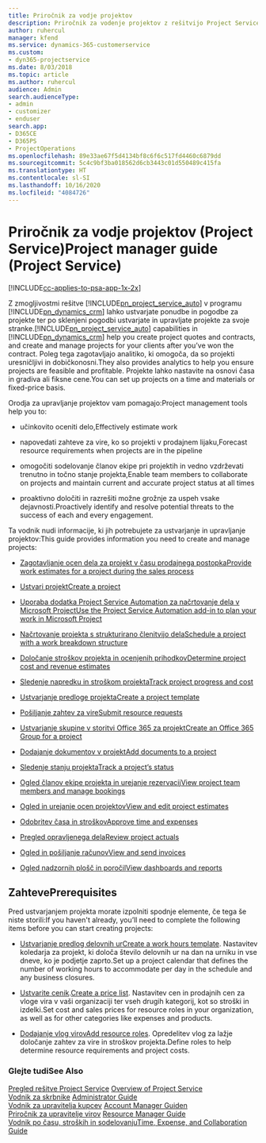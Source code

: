 ```yaml
---
title: Priročnik za vodje projektov
description: Priročnik za vodenje projektov z rešitvijo Project Service
author: ruhercul
manager: kfend
ms.service: dynamics-365-customerservice
ms.custom:
- dyn365-projectservice
ms.date: 8/03/2018
ms.topic: article
ms.author: ruhercul
audience: Admin
search.audienceType:
- admin
- customizer
- enduser
search.app:
- D365CE
- D365PS
- ProjectOperations
ms.openlocfilehash: 89e33ae67f5d4134bf8c6f6c517fd4460c6879dd
ms.sourcegitcommit: 5c4c9bf3ba018562d6cb3443c01d550489c415fa
ms.translationtype: HT
ms.contentlocale: sl-SI
ms.lasthandoff: 10/16/2020
ms.locfileid: "4084726"
---
```

# <a name="project-manager-guide-project-service"></a><span data-ttu-id="0df11-103">Priročnik za vodje projektov (Project Service)</span><span class="sxs-lookup"><span data-stu-id="0df11-103">Project manager guide (Project Service)</span></span>

[!INCLUDE[cc-applies-to-psa-app-1x-2x](../includes/cc-applies-to-psa-app-1x-2x.md)]

<span data-ttu-id="0df11-104">Z zmogljivostmi rešitve [!INCLUDE[pn_project_service_auto](../includes/pn-project-service-auto.md)] v programu [!INCLUDE[pn_dynamics_crm](../includes/pn-dynamics-crm.md)] lahko ustvarjate ponudbe in pogodbe za projekte ter po sklenjeni pogodbi ustvarjate in upravljate projekte za svoje stranke.</span><span class="sxs-lookup"><span data-stu-id="0df11-104">[!INCLUDE[pn_project_service_auto](../includes/pn-project-service-auto.md)] capabilities in [!INCLUDE[pn_dynamics_crm](../includes/pn-dynamics-crm.md)] help you create project quotes and contracts, and create and manage projects for your clients after you’ve won the contract.</span></span> <span data-ttu-id="0df11-105">Poleg tega zagotavljajo analitiko, ki omogoča, da so projekti uresničljivi in dobičkonosni.</span><span class="sxs-lookup"><span data-stu-id="0df11-105">They also provides analytics to help you ensure projects are feasible and profitable.</span></span> <span data-ttu-id="0df11-106">Projekte lahko nastavite na osnovi časa in gradiva ali fiksne cene.</span><span class="sxs-lookup"><span data-stu-id="0df11-106">You can set up projects on a time and materials or fixed-price basis.</span></span>  
  
 <span data-ttu-id="0df11-107">Orodja za upravljanje projektov vam pomagajo:</span><span class="sxs-lookup"><span data-stu-id="0df11-107">Project management tools help you to:</span></span>  
  
-   <span data-ttu-id="0df11-108">učinkovito oceniti delo,</span><span class="sxs-lookup"><span data-stu-id="0df11-108">Effectively estimate work</span></span>  
  
-   <span data-ttu-id="0df11-109">napovedati zahteve za vire, ko so projekti v prodajnem lijaku,</span><span class="sxs-lookup"><span data-stu-id="0df11-109">Forecast resource requirements when projects are in the pipeline</span></span>  
  
-   <span data-ttu-id="0df11-110">omogočiti sodelovanje članov ekipe pri projektih in vedno vzdrževati trenutno in točno stanje projekta,</span><span class="sxs-lookup"><span data-stu-id="0df11-110">Enable team members to collaborate on projects and maintain current and accurate project status at all times</span></span>  
  
-   <span data-ttu-id="0df11-111">proaktivno določiti in razrešiti možne grožnje za uspeh vsake dejavnosti.</span><span class="sxs-lookup"><span data-stu-id="0df11-111">Proactively identify and resolve potential threats to the success of each and every engagement.</span></span>  
  
<span data-ttu-id="0df11-112">Ta vodnik nudi informacije, ki jih potrebujete za ustvarjanje in upravljanje projektov:</span><span class="sxs-lookup"><span data-stu-id="0df11-112">This guide provides information you need to create and manage projects:</span></span>  
  
-   [<span data-ttu-id="0df11-113">Zagotavljanje ocen dela za projekt v času prodajnega postopka</span><span class="sxs-lookup"><span data-stu-id="0df11-113">Provide work estimates for a project during the sales process</span></span>](../psa/provide-estimates-project-during-sales-process.md)  
  
-   [<span data-ttu-id="0df11-114">Ustvari projekt</span><span class="sxs-lookup"><span data-stu-id="0df11-114">Create a project</span></span>](../psa/create-project.md)  
  
-   [<span data-ttu-id="0df11-115">Uporaba dodatka Project Service Automation za načrtovanje dela v Microsoft Project</span><span class="sxs-lookup"><span data-stu-id="0df11-115">Use the Project Service Automation add-in to plan your work in Microsoft Project</span></span>](../psa/add-plan-work-microsoft-project.md)  
  
-   [<span data-ttu-id="0df11-116">Načrtovanje projekta s strukturirano členitvijo dela</span><span class="sxs-lookup"><span data-stu-id="0df11-116">Schedule a project with a work breakdown structure</span></span>](../psa/schedule-project-work-breakdown-structure.md)  
  
-   [<span data-ttu-id="0df11-117">Določanje stroškov projekta in ocenjenih prihodkov</span><span class="sxs-lookup"><span data-stu-id="0df11-117">Determine project cost and revenue estimates</span></span>](../psa/determine-project-cost-revenue-estimates.md)  
  
-   [<span data-ttu-id="0df11-118">Sledenje napredku in stroškom projekta</span><span class="sxs-lookup"><span data-stu-id="0df11-118">Track project progress and cost</span></span>](../psa/track-project-progress-cost.md)  
  
-   [<span data-ttu-id="0df11-119">Ustvarjanje predloge projekta</span><span class="sxs-lookup"><span data-stu-id="0df11-119">Create a project template</span></span>](../psa/create-project-template.md)  
  
-   [<span data-ttu-id="0df11-120">Pošiljanje zahtev za vire</span><span class="sxs-lookup"><span data-stu-id="0df11-120">Submit resource requests</span></span>](../psa/submit-resource-requests.md)  
  
-   [<span data-ttu-id="0df11-121">Ustvarjanje skupine v storitvi Office 365 za projekt</span><span class="sxs-lookup"><span data-stu-id="0df11-121">Create an Office 365 Group for a project</span></span>](../psa/create-office-365-group-project.md)  
  
-   [<span data-ttu-id="0df11-122">Dodajanje dokumentov v projekt</span><span class="sxs-lookup"><span data-stu-id="0df11-122">Add documents to a project</span></span>](../psa/add-documents-project.md)  
  
-   [<span data-ttu-id="0df11-123">Sledenje stanju projekta</span><span class="sxs-lookup"><span data-stu-id="0df11-123">Track a project’s status</span></span>](../psa/track-project-status.md)  
  
-   [<span data-ttu-id="0df11-124">Ogled članov ekipe projekta in urejanje rezervacij</span><span class="sxs-lookup"><span data-stu-id="0df11-124">View project team members and manage bookings</span></span>](../psa/view-project-team-members-manage-bookings.md)  
  
-   [<span data-ttu-id="0df11-125">Ogled in urejanje ocen projektov</span><span class="sxs-lookup"><span data-stu-id="0df11-125">View and edit project estimates</span></span>](../psa/view-edit-project-estimates.md)  
  
-   [<span data-ttu-id="0df11-126">Odobritev časa in stroškov</span><span class="sxs-lookup"><span data-stu-id="0df11-126">Approve time and expenses</span></span>](../psa/approve-time-expenses.md)  
  
-   [<span data-ttu-id="0df11-127">Pregled opravljenega dela</span><span class="sxs-lookup"><span data-stu-id="0df11-127">Review project actuals</span></span>](../psa/review-project-actuals.md)  
  
-   [<span data-ttu-id="0df11-128">Ogled in pošiljanje računov</span><span class="sxs-lookup"><span data-stu-id="0df11-128">View and send invoices</span></span>](../psa/view-send-invoices.md)  
  
-   [<span data-ttu-id="0df11-129">Ogled nadzornih plošč in poročil</span><span class="sxs-lookup"><span data-stu-id="0df11-129">View dashboards and reports</span></span>](../psa/view-dashboards-reports.md)  
  
## <a name="prerequisites"></a><span data-ttu-id="0df11-130">Zahteve</span><span class="sxs-lookup"><span data-stu-id="0df11-130">Prerequisites</span></span>  
 <span data-ttu-id="0df11-131">Pred ustvarjanjem projekta morate izpolniti spodnje elemente, če tega še niste storili:</span><span class="sxs-lookup"><span data-stu-id="0df11-131">If you haven't already, you’ll need to complete the following items before you can start creating projects:</span></span>  
  
-   <span data-ttu-id="0df11-132">[Ustvarjanje predlog delovnih ur](../psa/create-work-hours-template.md)</span><span class="sxs-lookup"><span data-stu-id="0df11-132">[Create a work hours template](../psa/create-work-hours-template.md).</span></span> <span data-ttu-id="0df11-133">Nastavitev koledarja za projekt, ki določa število delovnih ur na dan na urniku in vse dneve, ko je podjetje zaprto.</span><span class="sxs-lookup"><span data-stu-id="0df11-133">Set up a project calendar that defines the number of working hours to accommodate per day in the schedule and any business closures.</span></span>  
  
-   <span data-ttu-id="0df11-134">[Ustvarite cenik](../psa/create-price-list.md).</span><span class="sxs-lookup"><span data-stu-id="0df11-134">[Create a price list](../psa/create-price-list.md).</span></span> <span data-ttu-id="0df11-135">Nastavitev cen in prodajnih cen za vloge vira v vaši organizaciji ter vseh drugih kategorij, kot so stroški in izdelki.</span><span class="sxs-lookup"><span data-stu-id="0df11-135">Set cost and sales prices for resource roles in your organization, as well as for other categories like expenses and products.</span></span>  
  
-   <span data-ttu-id="0df11-136">[Dodajanje vlog virov](../psa/add-resource-roles.md)</span><span class="sxs-lookup"><span data-stu-id="0df11-136">[Add resource roles](../psa/add-resource-roles.md).</span></span> <span data-ttu-id="0df11-137">Opredelitev vlog za lažje določanje zahtev za vire in stroškov projekta.</span><span class="sxs-lookup"><span data-stu-id="0df11-137">Define roles to help determine resource requirements and project costs.</span></span>  
  
### <a name="see-also"></a><span data-ttu-id="0df11-138">Glejte tudi</span><span class="sxs-lookup"><span data-stu-id="0df11-138">See Also</span></span>  
 <span data-ttu-id="0df11-139">[Pregled rešitve Project Service](../psa/overview.md) </span><span class="sxs-lookup"><span data-stu-id="0df11-139">[Overview of Project Service](../psa/overview.md) </span></span>  
 <span data-ttu-id="0df11-140">[Vodnik za skrbnike](../psa/admin-guide.md) </span><span class="sxs-lookup"><span data-stu-id="0df11-140">[Administrator Guide](../psa/admin-guide.md) </span></span>  
 <span data-ttu-id="0df11-141">[Vodnik za upravitelja kupcev](../psa/account-manager-guide.md) </span><span class="sxs-lookup"><span data-stu-id="0df11-141">[Account Manager Guiden](../psa/account-manager-guide.md) </span></span>  
 <span data-ttu-id="0df11-142">[Priročnik za upravitelje virov](../psa/resource-manager-guide.md) </span><span class="sxs-lookup"><span data-stu-id="0df11-142">[Resource Manager Guide](../psa/resource-manager-guide.md) </span></span>  
 [<span data-ttu-id="0df11-143">Vodnik po času, stroških in sodelovanju</span><span class="sxs-lookup"><span data-stu-id="0df11-143">Time, Expense, and Collaboration Guide</span></span>](../psa/time-expense-collaboration-guide.md)

